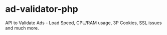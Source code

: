 # ad-validator-php
API to Validate Ads - Load Speed, CPU/RAM usage, 3P Cookies, SSL issues and much more.

